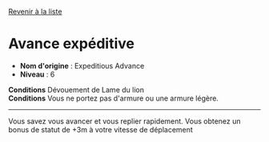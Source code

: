 [Revenir à la liste](list.md)

# Avance expéditive

 * **Nom d'origine** : Expeditious Advance
 * **Niveau** : 6


<p><span id="ctl00_MainContent_DetailedOutput"><strong>Conditions</strong> Dévouement de Lame du lion<br><strong>Conditions</strong> Vous ne portez pas d'armure ou une armure légère.<br></span></p>
<hr>
<p>Vous savez vous avancer et vous replier rapidement. Vous obtenez un bonus de statut de +3m à votre vitesse de déplacement&nbsp;</p>